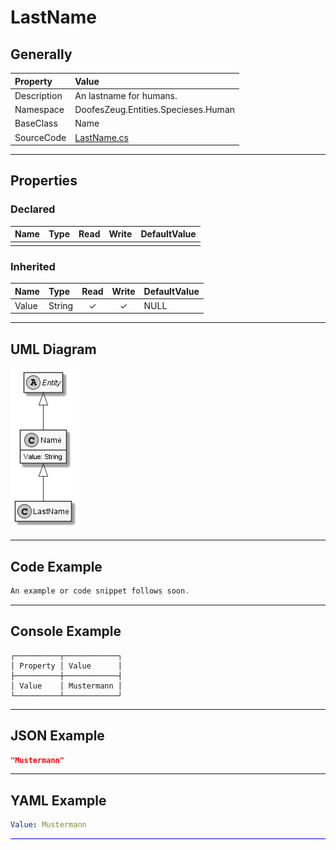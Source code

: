 ﻿# LastName

## Generally

|Property|Value|
|:-|:-|
|Description|An lastname for humans.|
|Namespace|DoofesZeug.Entities.Specieses.Human|
|BaseClass|Name|
|SourceCode|[LastName.cs](../../../../DoofesZeug.Library/Src/Entities/Specieses/Human/LastName.cs)|

---

## Properties

### Declared

|Name|Type|Read|Write|DefaultValue|
|:---|:---|:--:|:---:|:-----------|
|    |    |    |     |            |

### Inherited

|Name|Type|Read|Write|DefaultValue|
|:---|:---|:--:|:---:|:-----------|
|Value|String|&#x2713;|&#x2713;|NULL|

---

## UML Diagram

![LastName.png](./LastName.png "LastName")

---

## Code Example

```cs
An example or code snippet follows soon.
```

---

## Console Example

```console
┌──────────┬────────────┐
│ Property │ Value      │
├──────────┼────────────┤
│ Value    │ Mustermann │
└──────────┴────────────┘
```

---

## JSON Example

```json
"Mustermann"
```

---

## YAML Example

```yaml
Value: Mustermann
```

<hr style="background: blue;" />
